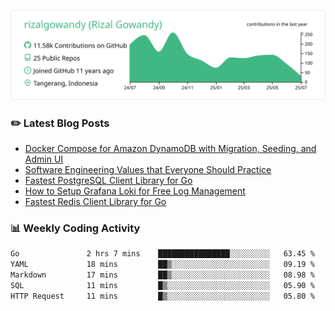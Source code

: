 ![profile-details](profile-summary-card-output/vue/0-profile-details.svg)

### :pencil2: Latest Blog Posts
<!-- BLOG-POST-LIST:START -->
- [Docker Compose for Amazon DynamoDB with Migration, Seeding, and Admin UI](https://medium.com/geekculture/docker-compose-for-amazon-dynamodb-with-migration-seeding-and-admin-ui-db11a348cc6a?source=rss-5763b0f1aba6------2)
- [Software Engineering Values that Everyone Should Practice](https://levelup.gitconnected.com/software-engineering-values-that-everyone-should-practice-c980d00cd103?source=rss-5763b0f1aba6------2)
- [Fastest PostgreSQL Client Library for Go](https://levelup.gitconnected.com/fastest-postgresql-client-library-for-go-579fa97909fb?source=rss-5763b0f1aba6------2)
- [How to Setup Grafana Loki for Free Log Management](https://levelup.gitconnected.com/how-to-setup-grafana-loki-for-free-log-management-ceb60558503c?source=rss-5763b0f1aba6------2)
- [Fastest Redis Client Library for Go](https://levelup.gitconnected.com/fastest-redis-client-library-for-go-7993f618f5ab?source=rss-5763b0f1aba6------2)
<!-- BLOG-POST-LIST:END -->

### 📊 Weekly Coding Activity
<!--START_SECTION:waka-->

```txt
Go               2 hrs 7 mins    ████████████████░░░░░░░░░   63.45 %
YAML             18 mins         ██▒░░░░░░░░░░░░░░░░░░░░░░   09.19 %
Markdown         17 mins         ██▒░░░░░░░░░░░░░░░░░░░░░░   08.98 %
SQL              11 mins         █▒░░░░░░░░░░░░░░░░░░░░░░░   05.90 %
HTTP Request     11 mins         █▒░░░░░░░░░░░░░░░░░░░░░░░   05.80 %
```

<!--END_SECTION:waka-->
